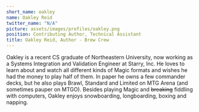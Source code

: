 ```yaml
---
short_name: oakley
name: Oakley Reid
twitter_name: "N/A"
picture: assets/images/profiles/oakley.png
position: Contributing Author, Technical Assistant
title: Oakley Reid, Author - Brew Crew
---
```

Oakley is a recent CS graduate of Northeastern University, now working as a Systems Integration and Validation Engineer at Starry, Inc. He loves to learn about and watch all different kinds of Magic formats and wishes he had the money to play half of them. In paper he owns a few commander decks, but he also plays Brawl, Standard and Limited on MTG Arena (and sometimes pauper on MTGO). Besides playing Magic and ~~breaking~~ fiddling with computers, Oakley enjoys snowboarding, longboarding, boxing and napping.
